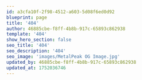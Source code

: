 ```yaml
---
id: a3cfa10f-2f98-4512-a603-5d08f6ed0d92
blueprint: page
title: '404'
author: 46885cbe-f8ff-4b8b-917c-65893c862938
template: '404'
show_hero_section: false
seo_title: '404'
seo_description: '404'
seo_image: 'images/MetalPeak OG Image.jpg'
updated_by: 46885cbe-f8ff-4b8b-917c-65893c862938
updated_at: 1752036746
---
```

